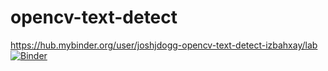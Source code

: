 # opencv-text-detect
https://hub.mybinder.org/user/joshjdogg-opencv-text-detect-izbahxay/lab
[![Binder](https://mybinder.org/badge.svg)](https://mybinder.org/v2/gh/joshjdogg/opencv-text-detect/master)
